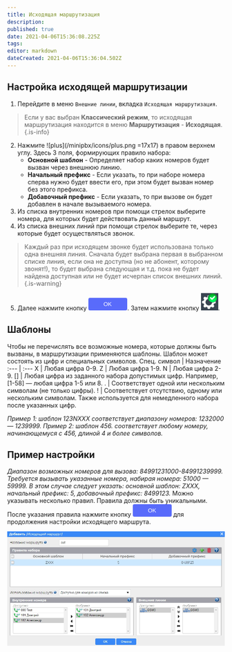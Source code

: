 ```yaml
---
title: Исходящая маршрутизация
description: 
published: true
date: 2021-04-06T15:36:08.225Z
tags: 
editor: markdown
dateCreated: 2021-04-06T15:36:04.502Z
---
```


## **Настройка исходящей маршрутизации**
1. Перейдите в меню ```Внешние линии```, вкладка ```Исходящая маршрутизация```.
> Если у вас выбран **Классический режим**, то исходящая маршрутизация находится в меню **Маршрутизация** - **Исходящая**.
{.is-info}

2. Нажмите ![plus](/minipbx/icons/plus.png =17x17) в правом верхнем углу. Здесь 3 поля, формирующих правило набора:
   - **Основной шаблон**  - Определяет набор каких номеров будет вызван через внешнюю линию.
   - **Начальный префикс**  - Если указать, то при наборе номера сперва нужно будет   ввести его, при этом будет вызван номер без этого префикса.
   - **Добавочный префикс** - Если указать, то при вызове он будет добавлен в начале вызываемого номера. 
3. Из списка внутренних номеров при помощи стрелок выберите номера, для которых будет действовать данный маршрут.
4. Из списка внешних линий при помощи стрелок выберите те, через которые будет осуществляться звонок.
> Каждый раз при исходящем звонке будет использована только одна внешняя линия. Сначала будет выбрана первая в выбранном списке линия, если она не доступна (но не абонент, которому звонят!), то будет выбрана следующая и т.д. пока не будет найдена доступная или не будет исчерпан список внешних линий.
{.is-warning}

5. Далее нажмите кнопку ![ok.png](/minipbx/icons/ok.png). Затем нажмите кнопку ![apply.png](/minipbx/icons/apply.png).

## Шаблоны
Чтобы не перечислять все возможные номера, которые должны быть вызваны, в маршрутизации применяются шаблоны.
Шаблон может состоять из цифр и специальных символов.
Спец. символ | Назначение
:--- | :---
X | Любая цифра 0-9.
Z | Любая цифра 1-9.
N | Любая цифра 2-9.
[] | Любая цифра из заданного набора допустимых цифр. Например, [1-58] — любая цифра 1-5 или 8.
. | Соответствует одной или нескольким символам (не только цифры).
! | Соответствует отсутствию, одному или нескольким символам. Также используется для немедленного набора после указанных цифр.

*Пример 1: шаблон 123NXXX соответствует диапазону номеров: 1232000 — 1239999.
Пример 2: шаблон 456. соответствует любому номеру, начинающемуся с 456, длиной 4 и более символов.*

## Пример настройки
*Диапазон возможных номеров для вызова: 84991231000-84991239999.
Требуется вызывать указанные номера, набирая номера: 51000 — 59999.
В этом случае следует указать:
основной шаблон: ZXXX,
начальный префикс: 5,
добавочный префикс: 8499123.*
Можно указывать несколько правил. Правила должны быть уникальными.
После указания правила нажмите кнопку ![ok.png](/minipbx/icons/ok.png) для продолжения настройки исходящего маршрута.

![out_route.jpg](/minipbx/screenshots/out_route.jpg)